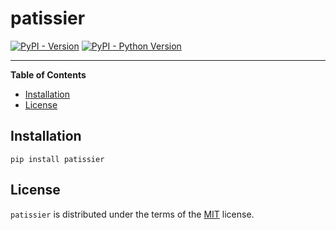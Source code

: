 # patissier

[![PyPI - Version](https://img.shields.io/pypi/v/patissier.svg)](https://pypi.org/project/patissier)
[![PyPI - Python Version](https://img.shields.io/pypi/pyversions/patissier.svg)](https://pypi.org/project/patissier)

-----

**Table of Contents**

- [Installation](#installation)
- [License](#license)

## Installation

```console
pip install patissier
```

## License

`patissier` is distributed under the terms of the [MIT](https://spdx.org/licenses/MIT.html) license.
